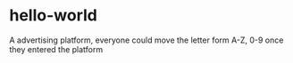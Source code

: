 # hello-world
A advertising platform, everyone could move the letter form A-Z, 0-9 once they entered the platform 

